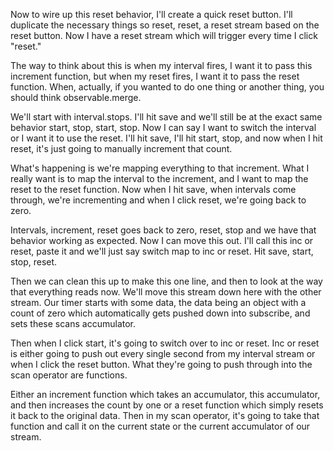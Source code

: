 Now to wire up this reset behavior, I'll create a quick reset button. I'll duplicate the necessary things so reset, reset, a reset stream based on the reset button. Now I have a reset stream which will trigger every time I click "reset."

The way to think about this is when my interval fires, I want it to pass this increment function, but when my reset fires, I want it to pass the reset function. When, actually, if you wanted to do one thing or another thing, you should think observable.merge.

We'll start with interval.stops. I'll hit save and we'll still be at the exact same behavior start, stop, start, stop. Now I can say I want to switch the interval or I want it to use the reset. I'll hit save, I'll hit start, stop, and now when I hit reset, it's just going to manually increment that count.

What's happening is we're mapping everything to that increment. What I really want is to map the interval to the increment, and I want to map the reset to the reset function. Now when I hit save, when intervals come through, we're incrementing and when I click reset, we're going back to zero.

Intervals, increment, reset goes back to zero, reset, stop and we have that behavior working as expected. Now I can move this out. I'll call this inc or reset, paste it and we'll just say switch map to inc or reset. Hit save, start, stop, reset.

Then we can clean this up to make this one line, and then to look at the way that everything reads now. We'll move this stream down here with the other stream. Our timer starts with some data, the data being an object with a count of zero which automatically gets pushed down into subscribe, and sets these scans accumulator.

Then when I click start, it's going to switch over to inc or reset. Inc or reset is either going to push out every single second from my interval stream or when I click the reset button. What they're going to push through into the scan operator are functions.

Either an increment function which takes an accumulator, this accumulator, and then increases the count by one or a reset function which simply resets it back to the original data. Then in my scan operator, it's going to take that function and call it on the current state or the current accumulator of our stream.